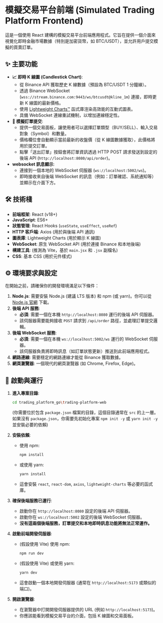 # 模擬交易平台前端 (Simulated Trading Platform Frontend)

這是一個使用 React 建構的模擬交易平台前端應用程式。它旨在提供一個介面來視覺化即時金融市場數據（特別是加密貨幣，如 BTC/USDT），並允許用戶提交模擬的買賣訂單。

## ✨ 主要功能

* **📈 即時 K 線圖 (Candlestick Chart)**:
    * 從 Binance API 獲取歷史 K 線數據（預設為 BTC/USDT 1 分鐘線）。
    * 透過 Binance WebSocket (`wss://stream.binance.com:9443/ws/btcusdt@kline_1m`) 連接，即時更新 K 線圖的最新價格。
    * 使用 [Lightweight Charts™](https://github.com/tradingview/lightweight-charts) 函式庫渲染高效能的互動式圖表。
    * 具備 WebSocket 連線重試機制，以增加連線穩定性。
* **🛒 模擬訂單提交**:
    * 提供一個交易面板，讓使用者可以選擇訂單類型（BUY/SELL）、輸入交易對象（Symbol）和數量。
    * 價格欄位會自動顯示當前最新的收盤價（從 K 線圖數據獲取），此價格將用於提交訂單。
    * 點擊「送出訂單」按鈕會將訂單資訊透過 HTTP POST 請求發送到設定的後端 API (`http://localhost:8080/api/order`)。
* **websocket 訊息顯示**:
    * 連接到一個本地的 WebSocket 伺服器 (`ws://localhost:5002/ws`)。
    * 即時接收來自後端 WebSocket 的訊息（例如：訂單確認、系統通知等）並顯示在介面下方。

## 🛠️ 技術棧

* **前端框架**: React (v18+)
* **JavaScript**: ES6+
* **狀態管理**: React Hooks (`useState`, `useEffect`, `useRef`)
* **HTTP 客戶端**: Axios (用於與後端 API 通訊)
* **圖表庫**: Lightweight Charts (用於顯示 K 線圖)
* **WebSocket**: 原生 WebSocket API (用於連接 Binance 和本地後端)
* **構建工具**: (推測為 Vite，基於 `main.jsx` 和 `.jsx` 副檔名)
* **CSS**: 基本 CSS (用於元件樣式)

## ⚙️ 環境要求與設定

在開始之前，請確保你的開發環境滿足以下條件：

1.  **Node.js**: 需要安裝 Node.js (建議 LTS 版本) 和 npm (或 yarn)。你可以從 [Node.js 官網](https://nodejs.org/) 下載。
2.  **後端 API 服務**:
    * **必須**: 需要一個在本機 `http://localhost:8080` 運行的後端 API 伺服器。
    * 該伺服器需要能夠接收 `POST` 請求到 `/api/order` 路徑，並處理訂單提交邏輯。
3.  **後端 WebSocket 服務**:
    * **必須**: 需要一個在本機 `ws://localhost:5002/ws` 運行的 WebSocket 伺服器。
    * 該伺服器負責將即時訊息（如訂單狀態更新）推送到此前端應用程式。
4.  **網路連線**: 需要穩定的網路連線才能從 Binance 獲取數據。
5.  **網頁瀏覽器**: 一個現代的網頁瀏覽器 (如 Chrome, Firefox, Edge)。

## 🚀 啟動與運行

1.  **進入專案目錄**:
    ```bash
    cd trading_platform_go\trading-platform-web
    ```
    (你需要位於包含 `package.json` 檔案的目錄，這個目錄通常在 `src` 的上一層。如果沒有 `package.json`，你需要先初始化專案 `npm init -y` 或 `yarn init -y` 並安裝必要的依賴)

3.  **安裝依賴**:
    * 使用 npm:
        ```bash
        npm install
        ```
    * 或使用 yarn:
        ```bash
        yarn install
        ```
    * 這會安裝 `react`, `react-dom`, `axios`, `lightweight-charts` 等必要的函式庫。

4.  **確保後端服務已運行**:
    * 啟動你在 `http://localhost:8080` 設定的後端 API 伺服器。
    * 啟動你在 `ws://localhost:5002` 設定的後端 WebSocket 伺服器。
    * **沒有這兩個後端服務，訂單提交和本地即時訊息功能將無法正常運作。**

5.  **啟動前端開發伺服器**:
    * (假設使用 Vite) 使用 npm:
        ```bash
        npm run dev
        ```
    * (假設使用 Vite) 或使用 yarn:
        ```bash
        yarn dev
        ```
    * 這會啟動一個本地開發伺服器 (通常在 `http://localhost:5173` 或類似的端口)。

6.  **開啟瀏覽器**:
    * 在瀏覽器中打開開發伺服器提供的 URL (例如 `http://localhost:5173`)。
    * 你應該能看到模擬交易平台的介面，包括 K 線圖和交易面板。